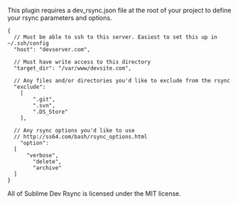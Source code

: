 This plugin requires a dev_rsync.json file at the root of your project to define your rsync parameters and options.

```
{
  // Must be able to ssh to this server. Easiest to set this up in ~/.ssh/config
  "host": "devserver.com",
  
  // Must have write access to this directory
  "target_dir": "/var/www/devsite.com",
	
  // Any files and/or directories you'd like to exclude from the rsync
  "exclude":
	[
		".git",
		".svn",
		".DS_Store"
	],
  
  // Any rsync options you'd like to use
  // http://ss64.com/bash/rsync_options.html
	"option":
  [
	  "verbose",
		"delete",
		"archive"
  ]
}
```

All of Sublime Dev Rsync is licensed under the MIT license.
